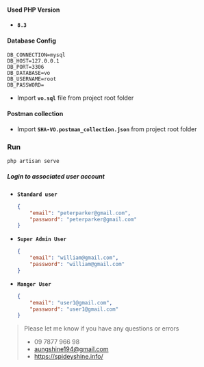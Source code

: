 #### Used PHP Version 

- **`8.3`**

  

#### Database Config

```
DB_CONNECTION=mysql
DB_HOST=127.0.0.1
DB_PORT=3306
DB_DATABASE=vo
DB_USERNAME=root
DB_PASSWORD=
```

- Import **`vo.sql`** file from project root folder



#### Postman collection 

-  Import **`SHA-VO.postman_collection.json`** from project root folder



### Run

```php
php artisan serve
```



##### Login to associated user account

- **`Standard user`**

  ```json
  {
      "email": "peterparker@gmail.com",
      "password": "peterparker@gmail.com"
  }
  ```

- **`Super Admin User`**

  ```json
  {
      "email": "william@gmail.com",
      "password": "william@gmail.com"
  }
  ```

- **`Manger User `**

  ```json
  {
      "email": "user1@gmail.com",
      "password": "user1@gmail.com"
  }
  ```






> Please let me know if you have any questions or errors
>
> - 09 7877 966 98
> - [aungshine194@gmail.com](mailto:aungshine194@gmail.com)
> - https://spideyshine.info/

